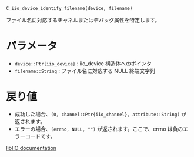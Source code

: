 ```
C_iio_device_identify_filename(device, filename)
```

ファイル名に対応するチャネルまたはデバッグ属性を特定します。

# パラメータ

  * `device::Ptr{iio_device}` : iio_device 構造体へのポインタ
  * `filename::String` : ファイル名に対応する NULL 終端文字列

# 戻り値

  * 成功した場合、`(0, channel::Ptr{iio_channel}, attribute::String)` が返されます。
  * エラーの場合、`(errno, NULL, "")` が返されます。ここで、errno は負のエラーコードです。

[libIIO documentation](https://analogdevicesinc.github.io/libiio/master/libiio/group__Debug.html#ga87ef46fa578c7be7b3e2a6f9f16fdf7e)
